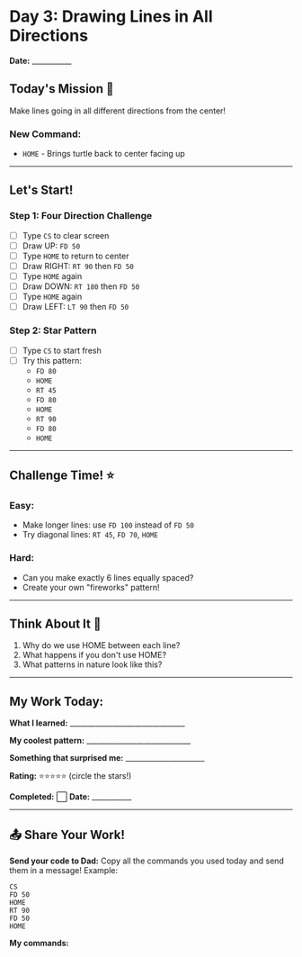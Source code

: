 # Day 3: Drawing Lines in All Directions

**Date:** ___________

## Today's Mission 🚀
Make lines going in all different directions from the center!

### New Command:
- `HOME` - Brings turtle back to center facing up

---

## Let's Start! 

### Step 1: Four Direction Challenge
- [ ] Type `CS` to clear screen
- [ ] Draw UP: `FD 50`
- [ ] Type `HOME` to return to center
- [ ] Draw RIGHT: `RT 90` then `FD 50`
- [ ] Type `HOME` again
- [ ] Draw DOWN: `RT 180` then `FD 50`
- [ ] Type `HOME` again
- [ ] Draw LEFT: `LT 90` then `FD 50`

### Step 2: Star Pattern
- [ ] Type `CS` to start fresh
- [ ] Try this pattern:
  - `FD 80`
  - `HOME`
  - `RT 45`
  - `FD 80`
  - `HOME`
  - `RT 90`
  - `FD 80`
  - `HOME`

---

## Challenge Time! ⭐

### Easy:
- Make longer lines: use `FD 100` instead of `FD 50`
- Try diagonal lines: `RT 45`, `FD 70`, `HOME`

### Hard:
- Can you make exactly 6 lines equally spaced?
- Create your own "fireworks" pattern!

---

## Think About It 🤔
1. Why do we use HOME between each line?
2. What happens if you don't use HOME?
3. What patterns in nature look like this?

---

## My Work Today:
**What I learned:** ________________________________

**My coolest pattern:** _____________________________

**Something that surprised me:** ______________________

**Rating:** ⭐⭐⭐⭐⭐ (circle the stars!)

**Completed:** ⬜ **Date:** ___________

---

## 📤 Share Your Work!
**Send your code to Dad:**
Copy all the commands you used today and send them in a message!
Example: 
```
CS
FD 50
HOME
RT 90
FD 50
HOME
```

**My commands:** 
```








```
